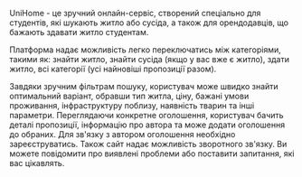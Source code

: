 UniHome - це зручний онлайн-сервіс, створений спеціально для студентів, які шукають житло або сусіда, а також для орендодавців, що бажають здавати житло студентам.

Платформа надає можливість легко переключатись між категоріями, такими як: знайти житло, знайти сусіда (якщо у вас вже є житло), здати житло, всі категорії (усі найновіші пропозиції разом).

Завдяки зручним фільтрам пошуку, користувач може швидко знайти оптимальний варіант, обравши тип житла, ціну, бажані умови проживання, інфраструктуру поблизу, наявність тварин та інші параметри.
Переглядаючи конкретне оголошення, користувач бачить деталі пропозиції, інформацію про автора та може додати оголошення до обраних.
Для зв'язку з автором оголошення необхідно зареєструватись. Також сайт надає можливість зворотного зв'язку. Ви можете повідомити про  виявлені проблеми або поставити запитання, які вас цікавлять.
